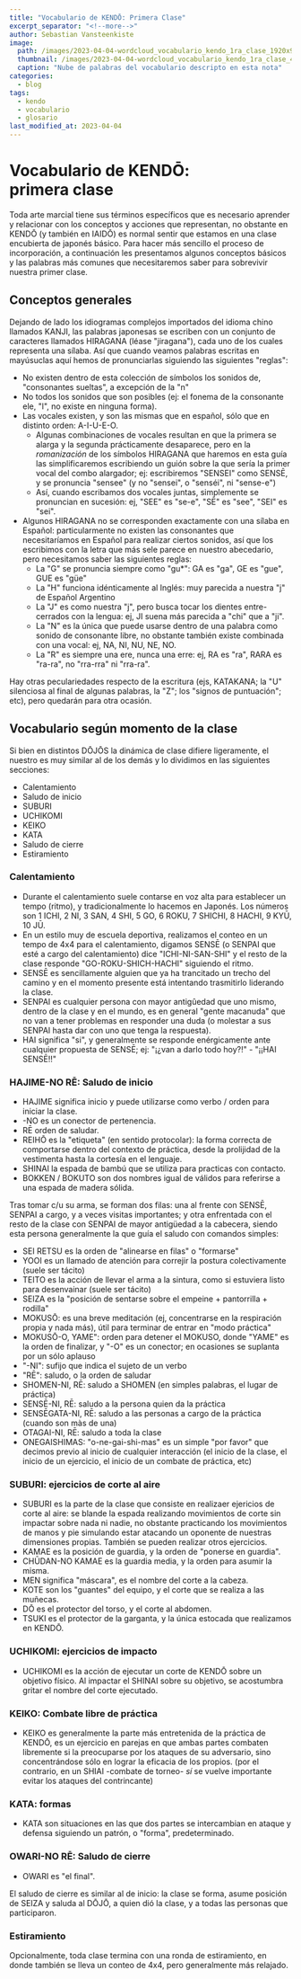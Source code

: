 ```yaml
---
title: "Vocabulario de KENDŌ: Primera Clase"
excerpt_separator: "<!--more-->"
author: Sebastian Vansteenkiste
image: 
  path: /images/2023-04-04-wordcloud_vocabulario_kendo_1ra_clase_1920x960.png
  thumbnail: /images/2023-04-04-wordcloud_vocabulario_kendo_1ra_clase_400x200.png
  caption: "Nube de palabras del vocabulario descripto en esta nota"
categories:
  - blog
tags: 
  - kendo
  - vocabulario
  - glosario
last_modified_at: 2023-04-04
---
```


# Vocabulario de KENDŌ: primera clase

Toda arte marcial tiene sus términos específicos que es necesario aprender y relacionar con los conceptos y acciones que representan, no obstante en KENDŌ (y también en IAIDŌ) es normal sentir que estamos en una clase encubierta de japonés básico.
Para hacer más sencillo el proceso de incorporación, a continuación les presentamos algunos conceptos básicos y las palabras más comunes que necesitaremos saber para sobrevivir nuestra primer clase.

<!--more-->

## Conceptos generales

Dejando de lado los idiogramas complejos importados del idioma chino llamados KANJI, las palabras japonesas se escriben con un conjunto de caracteres llamados HIRAGANA (léase "jiragana"), cada uno de los cuales representa una sílaba. Así que cuando veamos palabras escritas en mayúsuclas aquí hemos de pronunciarlas siguiendo las siguientes "reglas":

- No existen dentro de esta colección de símbolos los sonidos de, "consonantes sueltas", a excepción de la "n"
- No todos los sonidos que son posibles (ej: el fonema de la consonante ele, "l", no existe en ninguna forma).
- Las vocales existen, y son las mismas que en español, sólo que en distinto orden: A-I-U-E-O.
    - Algunas combinaciones de vocales resultan en que la primera se alarga y la segunda prácticamente desaparece, pero en la _romanización_ de los símbolos HIRAGANA que haremos en esta guía las simplificaremos escribiendo un guión sobre la que sería la primer vocal del combo alargador; ej: escribiremos "SENSEI" como SENSĒ, y se pronuncia "sensee" (y no "sensei", o "senséi", ni "sense-e")
    - Así, cuando escribamos dos vocales juntas, simplemente se pronuncian en sucesión: ej, "SEE" es "se-e", "SĒ" es "see", "SEI" es "sei".
- Algunos HIRAGANA no se corresponden exactamente con una sílaba en Español: particularmente no existen las consonantes que necesitaríamos en Español para realizar ciertos sonidos, así que los escribimos con la letra que más sele parece en nuestro abecedario, pero necesitamos saber las siguientes reglas:
    - La "G" se pronuncia siempre como "gu*": GA es "ga", GE es "gue", GUE es "güe"
    - La "H" funciona idénticamente al Inglés: muy parecida a nuestra "j" de Español Argentino
    - La "J" es como nuestra "j", pero busca tocar los dientes entre-cerrados con la lengua: ej, JI suena más parecida a "chi" que a "ji".
    - La "N" es la única que puede usarse dentro de una palabra como sonido de consonante libre, no obstante también existe combinada con una vocal: ej, NA, NI, NU, NE, NO.
    - La "R" es siempre una ere, nunca una erre: ej, RA es "ra", RARA es "ra-ra", no "rra-rra" ni "rra-ra".

Hay otras peculariedades respecto de la escritura (ejs, KATAKANA; la "U" silenciosa al final de algunas palabras, la "Z"; los "signos de puntuación"; etc), pero quedarán para otra ocasión.


## Vocabulario según momento de la clase

Si bien en distintos DŌJŌS la dinámica de clase difiere ligeramente, el nuestro es muy similar al de los demás y lo dividimos en las siguientes secciones:

- Calentamiento
- Saludo de inicio
- SUBURI
- UCHIKOMI
- KEIKO
- KATA
- Saludo de cierre
- Estiramiento


### Calentamiento

- Durante el calentamiento suele contarse en voz alta para establecer un tempo (ritmo), y tradicionalmente lo hacemos en Japonés. Los números son 1 ICHI, 2 NI, 3 SAN, 4 SHI, 5 GO, 6 ROKU, 7 SHICHI, 8 HACHI, 9 KYŪ, 10 JŪ.
- En un estilo muy de escuela deportiva, realizamos el conteo en un tempo de 4x4 para el calentamiento, digamos SENSĒ (o SENPAI que esté a cargo del calentamiento) dice "ICHI-NI-SAN-SHI" y el resto de la clase responde "GO-ROKU-SHICH-HACHI" siguiendo el ritmo.
- SENSĒ es sencillamente alguien que ya ha trancitado un trecho del camino y en el momento presente está intentando trasmitirlo liderando la clase.
- SENPAI es cualquier persona con mayor antigûedad que uno mismo, dentro de la clase y en el mundo, es en general "gente macanuda" que no van a tener problemas en responder una duda (o molestar a sus SENPAI hasta dar con uno que tenga la respuesta).
- HAI significa "si", y generalmente se responde enérgicamente ante cualquier propuesta de SENSĒ; ej: "¡¿van a darlo todo hoy?!" - "¡¡HAI SENSĒ!!"


### HAJIME-NO RĒ: Saludo de inicio

- HAJIME significa inicio y puede utilizarse como verbo / orden para iniciar la clase.
- -NO es un conector de pertenencia.
- RĒ orden de saludar.
- REIHŌ es la "etiqueta" (en sentido protocolar): la forma correcta de comportarse dentro del contexto de práctica, desde la prolijidad de la vestimenta hasta la cortesía en el lenguaje.
- SHINAI la espada de bambú que se utiliza para practicas con contacto.
- BOKKEN / BOKUTO son dos nombres igual de válidos para referirse a una espada de madera sólida.

Tras tomar c/u su arma, se forman dos filas: una al frente con SENSĒ, SENPAI a cargo, y a veces visitas importantes; y otra enfrentada con el resto de la clase con SENPAI de mayor antigüedad a la cabecera, siendo esta persona generalmente la que guía el saludo con comandos simples:

- SEI RETSU es la orden de "alinearse en filas" o "formarse"
- YOOI es un llamado de atención para correjir la postura colectivamente (suele ser tácito)
- TEITO es la acción de llevar el arma a la sintura, como si estuviera listo para desenvainar (suele ser tácito)
- SEIZA es la "posición de sentarse sobre el empeine + pantorrilla + rodilla"
- MOKUSŌ: es una breve meditación (ej, concentrarse en la respiración propia y nada más), útil para terminar de entrar en "modo práctica"
- MOKUSŌ-O, YAME": orden para detener el MOKUSO, donde "YAME" es la orden de finalizar, y "-O" es un conector; en ocasiones se suplanta por un sólo aplauso
- "-NI": sufijo que indica el sujeto de un verbo
- "RĒ": saludo, o la orden de saludar
- SHOMEN-NI, RĒ: saludo a SHOMEN (en simples palabras, el lugar de práctica)
- SENSĒ-NI, RĒ: saludo a la persona quien da la práctica
- SENSĒGATA-NI, RĒ: saludo a las personas a cargo de la práctica (cuando son màs de una)
- OTAGAI-NI, RĒ: saludo a toda la clase
- ONEGAISHIMAS: "o-ne-gai-shi-mas" es un simple "por favor" que decimos previo al inicio de cualquier interacción (el inicio de la clase, el inicio de un ejercicio, el inicio de un combate de práctica, etc)


### SUBURI: ejercicios de corte al aire

- SUBURI es la parte de la clase que consiste en realizaer ejericios de corte al aire: se blande la espada realizando movimientos de corte sin impactar sobre nada ni nadie, no obstante practicando los movimientos de manos y pie simulando estar atacando un oponente de nuestras dimensiones propias. También se pueden realizar otros ejercicios.
- KAMAE es la posición de guardia, y la orden de "ponerse en guardia".
-  CHŪDAN-NO KAMAE es la guardia media, y la orden para asumir la misma.
- MEN significa "máscara", es el nombre del corte a la cabeza.
- KOTE son los "guantes" del equipo, y el corte que se realiza a las muñecas.
- DŌ es el protector del torso, y el corte al abdomen.
- TSUKI es el protector de la garganta, y la única estocada que realizamos en KENDŌ.


### UCHIKOMI: ejercicios de impacto

- UCHIKOMI es la acción de ejecutar un corte de KENDŌ sobre un objetivo físico. Al impactar el SHINAI sobre su objetivo, se acostumbra gritar el nombre del corte ejecutado.


### KEIKO: Combate libre de práctica

- KEIKO es generalmente la parte más entretenida de la práctica de KENDŌ, es un ejercicio en parejas en que ambas partes combaten libremente si la preocuparse por los ataques de su adversario, sino concentrándose sólo en lograr la eficacia de los propios. (por el contrario, en un SHIAI -combate de torneo- _sí_ se vuelve importante evitar los ataques del contrincante)


### KATA: formas

- KATA son situaciones en las que dos partes se intercambian en ataque y defensa siguiendo un patrón, o "forma", predeterminado.


### OWARI-NO RĒ: Saludo de cierre

- OWARI es "el final".

El saludo de cierre es similar al de inicio: la clase se forma, asume posición de SEIZA y saluda al DŌJŌ, a quien dió la clase, y a todas las personas que participaron.


### Estiramiento

Opcionalmente, toda clase termina con una ronda de estiramiento, en donde también se lleva un conteo de 4x4, pero generalmente más relajado.